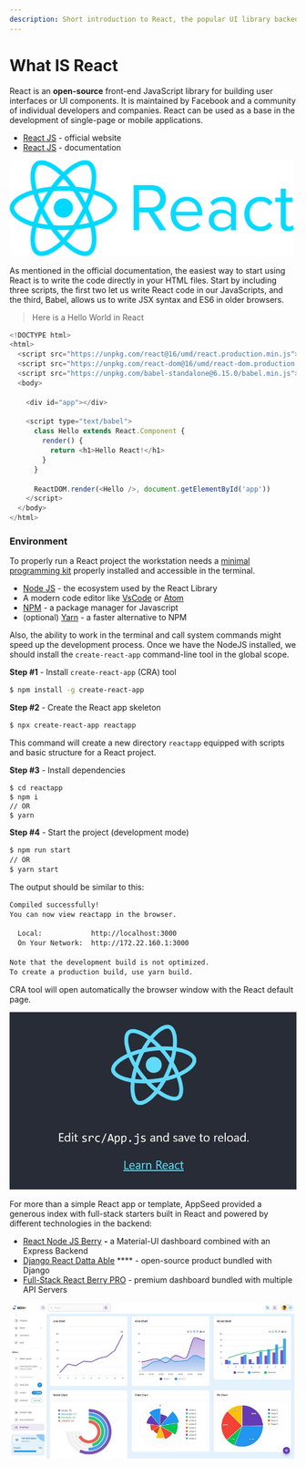 ```yaml
---
description: Short introduction to React, the popular UI library backed by Facebook
---
```


# What IS React

React is an **open-source** front-end JavaScript library for building user interfaces or UI components. It is maintained by Facebook and a community of individual developers and companies. React can be used as a base in the development of single-page or mobile applications.

- [React JS](https://reactjs.org/) - official website
- [React JS](https://reactjs.org/docs/getting-started.html) - documentation

![React JS - The official logo](../../../static/assets/icons-react-x500w.png)

As mentioned in the official documentation, the easiest way to start using React is to write the code directly in your HTML files. Start by including three scripts, the first two let us write React code in our JavaScripts, and the third, Babel, allows us to write JSX syntax and ES6 in older browsers.

> Here is a Hello World in React

```javascript
<!DOCTYPE html>
<html>
  <script src="https://unpkg.com/react@16/umd/react.production.min.js"></script>
  <script src="https://unpkg.com/react-dom@16/umd/react-dom.production.min.js"></script>
  <script src="https://unpkg.com/babel-standalone@6.15.0/babel.min.js"></script>
  <body>

    <div id="app"></div>

    <script type="text/babel">
      class Hello extends React.Component {
        render() {
          return <h1>Hello React!</h1>
        }
      }

      ReactDOM.render(<Hello />, document.getElementById('app'))
    </script>
  </body>
</html>
```

###

### Environment

To properly run a React project the workstation needs a [minimal programming kit](../tutorials/minimal-programming-kit.md) properly installed and accessible in the terminal.&#x20;

- [Node JS](https://nodejs.org/en/) - the ecosystem used by the React Library
- A modern code editor like [VsCode](https://code.visualstudio.com/) or [Atom](https://atom.io/)
- [NPM](https://www.npmjs.com/) - a package manager for Javascript
- (optional) [Yarn](https://yarnpkg.com/) - a faster alternative to NPM

Also, the ability to work in the terminal and call system commands might speed up the development process. Once we have the NodeJS installed, we should install the `create-react-app` command-line tool in the global scope.

&#x20; **Step #1** - Install `create-react-app` (CRA) tool&#x20;

```bash
$ npm install -g create-react-app
```

&#x20; **Step #2** - Create the React app skeleton

```bash
$ npx create-react-app reactapp
```

This command will create a new directory `reactapp` equipped with scripts and basic structure for a React project.&#x20;

**Step #3** - Install dependencies

```
$ cd reactapp
$ npm i
// OR
$ yarn
```

**Step #4** - Start the project (development mode)

```bash
$ npm run start
// OR
$ yarn start
```

The output should be similar to this:

```bash
Compiled successfully!
You can now view reactapp in the browser.

  Local:            http://localhost:3000
  On Your Network:  http://172.22.160.1:3000

Note that the development build is not optimized.
To create a production build, use yarn build.
```

CRA tool will open automatically the browser window with the React default page.&#x20;

![React App - The Default Page.](<../../../static/assets/what-is-react-default-app (1).jpg>)

For more than a simple React app or template, AppSeed provided a generous index with full-stack starters built in React and powered by different technologies in the backend:&#x20;

- [React Node JS Berry](https://appseed.us/product/react-node-js-berry-dashboard) **-** a Material-UI dashboard combined with an Express Backend&#x20;
- [Django React Datta Able](https://appseed.us/product/django-react-datta-able) \*\*\*\* - open-source product bundled with Django
- [Full-Stack React Berry PRO](https://appseed.us/full-stack/react-berry-dashboard) - premium dashboard bundled with multiple API Servers

![React Berry Dashboard - Premium Full-stack Dashboard ](../../../static/assets/fullstack-berry-dashboard-charts-xs.jpg)
